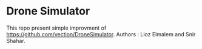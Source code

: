 # Drone Simulator
This repo present simple improvment of  https://github.com/vection/DroneSimulator.
Authors : 
Lioz Elmalem and Snir Shahar.
